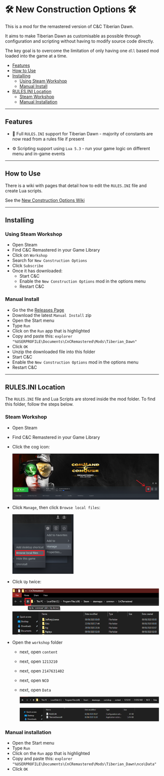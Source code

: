 ﻿# 🛠 New Construction Options 🛠

This is a mod for the remastered version of C&C Tiberian Dawn.

It aims to make Tiberian Dawn as customisable as possible through configuration and scripting without having to modify source code directly.

The key goal is to overcome the limitation of only having one `dll` based mod loaded into the game at a time.

- [Features](#Features)
- [How to Use](#How-To-Use)
- [Installing](#Installing)
  - [Using Steam Workshop](#Using-Steam-Workshop)
  - [Manual Install](#Manual-Install)
- [RULES.INI Location](#RULESINI-Location)
  - [Steam Workshop](#Steam-Workshop)
  - [Manual Installation](#Manual-Installation)

---

## Features

- 📃 Full `RULES.INI` support for Tiberian Dawn - majority of constants are now read from a rules file if present

- ⚙ Scripting support using `Lua 5.3` - run your game logic on different menu and in-game events


---

## How to Use

There is a wiki with pages that detail how to edit the `RULES.INI` file and create Lua scripts.

See the [New Construction Options Wiki](https://github.com/djfdyuruiry/cnc-td-nco-mod/wiki)

---

## Installing

### Using Steam Workshop

- Open Steam
- Find C&C Remastered in your Game Library
- Click on `Workshop`
- Search for `New Construction Options`
- Click `Subscribe` 
- Once it has downloaded:
  - Start C&C
  - Enable the `New Construction Options` mod in the options menu
  - Restart C&C

### Manual Install

- Go the the [Releases Page]()
- Download the latest `Manual Install` zip
- Open the Start menu
- Type `Run`
- Click on the `Run` app that is highlighted
- Copy and paste this: `explorer "%USERPROFILE\Documents\CnCRemastered\Mods\Tiberian_Dawn"`
- Click `OK`
- Unzip the downloaded file into this folder
- Start C&C
- Enable the `New Construction Options` mod in the options menu
- Restart C&C

---

## RULES.INI Location

The `RULES.INI` file and Lua Scripts are stored inside the mod folder. To find this folder, follow the steps below.

### Steam Workshop

- Open Steam
- Find C&C Remastered in your Game Library
- Click the cog icon:

  <img src="docs/steam_rules_path_0.png" width="600" height="150" />

- Click `Manage`, then click `Browse local files`:

  <img src="docs/steam_rules_path_1.png" width="200" height="`180" />

- Click `Up` twice:

  <img src="docs/steam_rules_path_2.png" width="600" height="150" />

- Open the `workshop` folder
  - next, open `content`
  - next, open `1213210`
  - next, open `2147631402`
  - next, open `NCO`
  - next, open `Data`

    <img src="docs/steam_rules_path_3.png" width="800" height="80" />

### Manual installation

- Open the Start menu
- Type `Run`
- Click on the `Run` app that is highlighted
- Copy and paste this: `explorer "%USERPROFILE\Documents\CnCRemastered\Mods\Tiberian_Dawn\nco\Data"`
- Click `OK`

